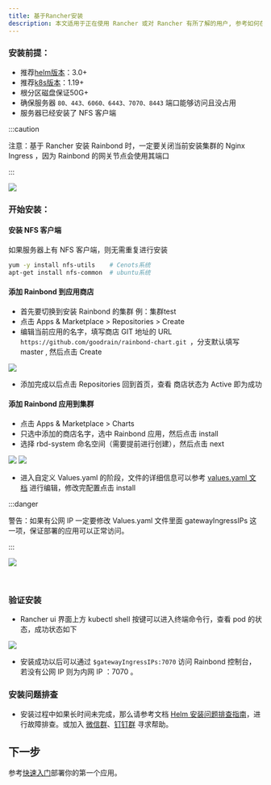 ```yaml
---
title: 基于Rancher安装
description: 本文适用于正在使用 Rancher 或对 Rancher 有所了解的用户, 参考如何在 Rancher 中安装 Rainbond 
---
```




### 安装前提：

- 推荐[helm版本](https://helm.sh/docs/intro/install/)：3.0+
- 推荐[k8s版本](https://kubernetes.io/)：1.19+
- 根分区磁盘保证50G+
- 确保服务器 `80、443、6060、6443、7070、8443` 端口能够访问且没占用
- 服务器已经安装了 NFS 客户端

:::caution

注意：基于 Rancher 安装 Rainbond 时，一定要关闭当前安装集群的 Nginx Ingress ，因为 Rainbond 的网关节点会使用其端口

:::

<img src="https://pic.imgdb.cn/item/6232cf0a5baa1a80ab9bd96c.png" />

### 开始安装：

#### 安装 NFS 客户端

如果服务器上有 NFS 客户端，则无需重复进行安装
```bash
yum -y install nfs-utils    # Cenots系统
apt-get install nfs-common  # ubuntu系统
```

#### 添加 Rainbond 到应用商店

- 首先要切换到安装 Rainbond 的集群 例：集群test
- 点击 Apps & Marketplace > Repositories > Create
- 编辑当前应用的名字，填写商店 GIT 地址的 URL `` https://github.com/goodrain/rainbond-chart.git  ``，分支默认填写 master , 然后点击 Create 

<img src="https://pic.imgdb.cn/item/6232cf0a5baa1a80ab9bd964.png" />

- 添加完成以后点击 Repositories 回到首页，查看 商店状态为 Active 即为成功



#### 添加 Rainbond 应用到集群

- 点击 Apps & Marketplace > Charts
- 只选中添加的商店名字，选中 Rainbond 应用，然后点击 install 
- 选择 rbd-system 命名空间（需要提前进行创建），然后点击 next

<img src="https://pic.imgdb.cn/item/6233e1235baa1a80abca3fc8.png" />

<img src="https://pic.imgdb.cn/item/6233e1235baa1a80abca3fe0.png" />

- 进入自定义 Values.yaml 的阶段，文件的详细信息可以参考 [values.yaml 文档](../vaules-config) 进行编辑，修改完配置点击 install 

:::danger

警告：如果有公网 IP 一定要修改 Values.yaml 文件里面 gatewayIngressIPs 这一项，保证部署的应用可以正常访问。

:::

<img src="https://pic.imgdb.cn/item/6233e1235baa1a80abca3fc2.png" />



​                               

### 验证安装

- Rancher ui 界面上方 kubectl shell 按键可以进入终端命令行，查看 pod 的状态，成功状态如下

<img src="https://pic.imgdb.cn/item/6233e1235baa1a80abca3fd3.png" />

- 安装成功以后可以通过 `$gatewayIngressIPs:7070` 访问 Rainbond 控制台，若没有公网 IP 则为内网 IP ：7070  。

### 安装问题排查

- 安装过程中如果长时间未完成，那么请参考文档 [Helm 安装问题排查指南](/docs/installation/install-troubleshoot/helm-install-troubleshoot)，进行故障排查。或加入 [微信群](/community/support#微信群)、[钉钉群](/community/support#钉钉群) 寻求帮助。

## 下一步

参考[快速入门](/docs/quick-start/getting-started/)部署你的第一个应用。
